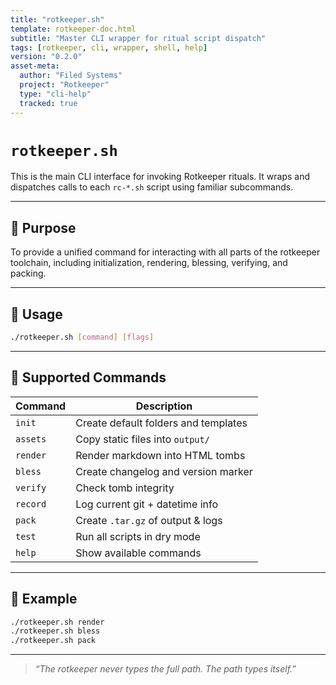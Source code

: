 ```yaml
---
title: "rotkeeper.sh"
template: rotkeeper-doc.html
subtitle: "Master CLI wrapper for ritual script dispatch"
tags: [rotkeeper, cli, wrapper, shell, help]
version: "0.2.0"
asset-meta:
  author: "Filed Systems"
  project: "Rotkeeper"
  type: "cli-help"
  tracked: true
---
```


# `rotkeeper.sh`

This is the main CLI interface for invoking Rotkeeper rituals. It wraps and dispatches calls to each `rc-*.sh` script using familiar subcommands.

***

## 🧠 Purpose

To provide a unified command for interacting with all parts of the rotkeeper toolchain, including initialization, rendering, blessing, verifying, and packing.

***

## 📜 Usage

```bash
./rotkeeper.sh [command] [flags]
```

***

## 🔧 Supported Commands

| Command     | Description                          |
|-------------|--------------------------------------|
| `init`      | Create default folders and templates |
| `assets`    | Copy static files into `output/`     |
| `render`    | Render markdown into HTML tombs      |
| `bless`     | Create changelog and version marker  |
| `verify`    | Check tomb integrity                 |
| `record`    | Log current git + datetime info      |
| `pack`      | Create `.tar.gz` of output & logs    |
| `test`      | Run all scripts in dry mode          |
| `help`      | Show available commands              |

***

## 🧪 Example

```bash
./rotkeeper.sh render
./rotkeeper.sh bless
./rotkeeper.sh pack
```

***

> *“The rotkeeper never types the full path. The path types itself.”*
